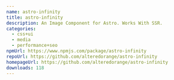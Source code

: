 ```yaml
---
name: astro-infinity
title: astro-infinity
description: An Image Component for Astro. Works With SSR.
categories:
  - css+ui
  - media
  - performance+seo
npmUrl: https://www.npmjs.com/package/astro-infinity
repoUrl: https://github.com/alteredorange/astro-infinity
homepageUrl: https://github.com/alteredorange/astro-infinity
downloads: 118
---
```

